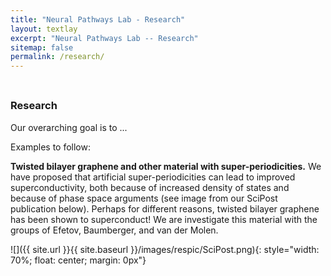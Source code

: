 ```yaml
---
title: "Neural Pathways Lab - Research"
layout: textlay
excerpt: "Neural Pathways Lab -- Research"
sitemap: false
permalink: /research/
---
```


<div style="margin-top: 45px;">

### Research

</div>

Our overarching goal is to ...

Examples to follow:

**Twisted bilayer graphene and other material with super-periodicities.**
We have proposed that artificial super-periodicities can lead to improved superconductivity, both because of increased density of states and because of phase space arguments (see image from our SciPost publication below). Perhaps for different reasons, twisted bilayer graphene has been shown to superconduct! We are investigate this material with the groups of Efetov, Baumberger, and van der Molen.

![]({{ site.url }}{{ site.baseurl }}/images/respic/SciPost.png){: style="width: 70%; float: center; margin: 0px"}

